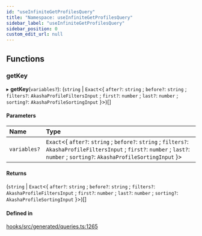 ```yaml
---
id: "useInfiniteGetProfilesQuery"
title: "Namespace: useInfiniteGetProfilesQuery"
sidebar_label: "useInfiniteGetProfilesQuery"
sidebar_position: 0
custom_edit_url: null
---
```


## Functions

### getKey

▸ **getKey**(`variables?`): (`string` \| `Exact`<{ `after?`: `string` ; `before?`: `string` ; `filters?`: `AkashaProfileFiltersInput` ; `first?`: `number` ; `last?`: `number` ; `sorting?`: `AkashaProfileSortingInput`  }\>)[]

#### Parameters

| Name | Type |
| :------ | :------ |
| `variables?` | `Exact`<{ `after?`: `string` ; `before?`: `string` ; `filters?`: `AkashaProfileFiltersInput` ; `first?`: `number` ; `last?`: `number` ; `sorting?`: `AkashaProfileSortingInput`  }\> |

#### Returns

(`string` \| `Exact`<{ `after?`: `string` ; `before?`: `string` ; `filters?`: `AkashaProfileFiltersInput` ; `first?`: `number` ; `last?`: `number` ; `sorting?`: `AkashaProfileSortingInput`  }\>)[]

#### Defined in

[hooks/src/generated/queries.ts:1265](https://github.com/AKASHAorg/akasha-core/blob/6ca157f7/libs/hooks/src/generated/queries.ts#L1265)
